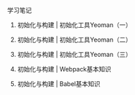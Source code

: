 学习笔记

1. 初始化与构建 | 初始化工具Yeoman（一）


2. 初始化与构建 | 初始化工具Yeoman（二）


3. 初始化与构建 | 初始化工具Yeoman（三）

4. 初始化与构建 | Webpack基本知识


5. 初始化与构建 | Babel基本知识
